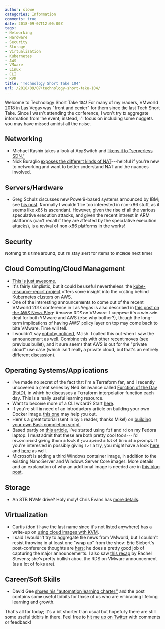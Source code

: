 ```yaml
---
author: slowe
categories: Information
comments: true
date: 2018-09-07T12:00:00Z
tags:
- Networking
- Hardware
- Security
- Storage
- Virtualization
- Kubernetes
- AWS
- VMware
- Linux
- CLI
- KVM
title: 'Technology Short Take 104'
url: /2018/09/07/technology-short-take-104/
---
```


Welcome to Technology Short Take 104! For many of my readers, VMworld 2018 in Las Vegas was "front and center" for them since the last Tech Short Take. Since I wasn't attending the conference, I won't try to aggregate information from the event; instead, I'll focus on including some nuggets you may have missed amidst all the noise.<!--more-->

## Networking

* Michael Kashin takes a look at AppSwitch and [likens it to "serverless SDN."][link-14]
* Nick Buraglio [exposes the different kinds of NAT][link-15]---helpful if you're new to networking and want to better understand NAT and the nuances involved.

## Servers/Hardware

* Greg Schulz discusses new Power9-based systems announced by IBM; see [his post][link-11]. Normally I wouldn't be too interested in non-x86 stuff, as it seems like x86 is ascendant. However, given the rise of all the various speculative execution attacks, and given the recent interest in ARM platforms (can't recall if they are affected by the speculative execution attacks), is a revival of non-x86 platforms in the works?

## Security

Nothing this time around, but I'll stay alert for items to include next time!

## Cloud Computing/Cloud Management

* [This is just awesome.][link-2]
* It's fairly simplistic, but it could be useful nevertheless: the [kube-resource-report project][link-5] offers some insight into the costing behind Kubernetes clusters on AWS.
* One of the interesting announcements to come out of the recent VMworld 2018 conference in Las Vegas is also described in [this post on the AWS News Blog][link-9]: Amazon RDS on VMware. I suppose it's a win-win deal for both VMware and AWS (else why bother?), though the long-term implications of having AWS' policy layer on top may come back to bite VMware. Time will tell.
* I wouldn't say [noboby noticed][link-12], Maish. I called this out when I saw the announcement as well. Combine this with other recent moves (see previous bullet), and it sure seems that AWS is out for the "private cloud" use case (which isn't really a private cloud, but that's an entirely different discussion).

## Operating Systems/Applications

* I've made no secret of the fact that I'm a Terraform fan, and I recently uncovered a great series by Ned Bellavance called [Function of the Day (FotD)][link-1], in which he discusses a Terraform interpolation function each day. This is a really useful learning resource.
* Want to become more of a CLI wizard? Start [here][link-3].
* If you're still in need of an introductory article on building your own Docker image, [this one][link-4] may help you out.
* Here's a great tutorial (sent in by a reader, thanks Mike!) on [building your own Bash completion script][link-6].
* Based partly on [this article][link-7], I've started using `fzf` and `fd` on my Fedora laptop. I must admit that these are both pretty cool tools---I'd recommend giving them a look if you spend a lot of time at a prompt. If you're interested in possibly giving `fzf` a try, you might have a look [here][link-17] and [here][link-18] as well.
* Microsoft is adding a third Windows container image, in addition to the existing Nano Server and Windows Server Core images. More details and an explanation of why an additional image is needed are in [this blog post][link-8].

## Storage

* An 8TB NVMe drive? Holy moly! Chris Evans has [more details][link-10].

## Virtualization

* Curtis (don't have the last name since it's not listed anywhere) has a write-up on [using cloud images with KVM][link-16].
* I said I wouldn't try to aggregate the news from VMworld, but I couldn't resist throwing in at least one "wrap up" from the show. Eric Siebert's post-conference thoughts are [here][link-19]; he does a pretty good job of capturing the major announcements. I also saw [this recap][link-20] by Rachel Stevens; she's pretty bullish about the RDS on VMware announcement (as a lot of folks are).

## Career/Soft Skills

* David Gee [shares his "automation learning charter,"][link-13] and the post contains some useful tidbits for those of us who are embracing lifelong learning and growth.

That's all for today; it's a bit shorter than usual but hopefully there are still some useful tidbits in there. Feel free to [hit me up on Twitter][link-21] with comments or feedback!

[link-1]: https://nedinthecloud.com/tag/fotd/
[link-2]: https://carolynvanslyck.com/blog/2017/10/my-little-cluster/
[link-3]: https://github.com/jlevy/the-art-of-command-line
[link-4]: https://ipnet.xyz/2018/07/how-to-create-your-own-docker-image/
[link-5]: https://github.com/hjacobs/kube-resource-report
[link-6]: https://iridakos.com/tutorials/2018/03/01/bash-programmable-completion-tutorial.html
[link-7]: https://remysharp.com/2018/08/23/cli-improved
[link-8]: https://blogs.technet.microsoft.com/virtualization/2018/06/27/insider-preview-windows-container-image/
[link-9]: https://aws.amazon.com/blogs/aws/in-the-works-amazon-rds-on-vmware/
[link-10]: https://blog.architecting.it/samsung-8tb-nf1-nvme-ssd/
[link-11]: https://storageioblog.com/ibm-announces-new-power9-processor-based-e950-e980-server-systems/
[link-12]: https://technodrone.blogspot.com/2018/07/the-aws-world-shook-and-nobody-noticed.html
[link-13]: http://ipengineer.net/2018/08/automation-learning-approach/
[link-14]: https://networkop.co.uk/post/2018-05-29-appswitch-sdn/
[link-15]: https://www.forwardingplane.net/2018/07/trouble-with-tribbles-errr-nat/
[link-16]: http://serverascode.com/2018/06/26/using-cloud-images.html
[link-17]: https://monades.roperzh.com/weekly-command-fuzzy-finding-everything-with-fzf/
[link-18]: https://mike.place/2017/fzf-fd/
[link-19]: http://vsphere-land.com/news/my-thoughts-and-observations-on-vmworld-2018.html
[link-20]: https://redmonk.com/rstephens/2018/09/06/impressions-from-vmworld/
[link-21]: https://twitter.com/scott_lowe

